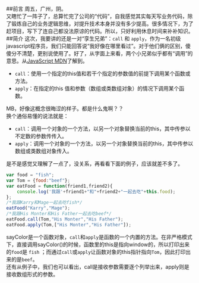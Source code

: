 ##前言
周五，广州，阴。   
又瞎忙了一阵子了，总算忙完了公司的“代码”，自我感觉其实每天写业务代码，除了锻炼自己的业务逻辑思维，对提升技术本身并没有多少提高。很多情况下，为了赶项目，写下了连自己都没法原谅的代码。所以，只好利用休息时间来补补知识。
##简介
这次，我要讲的还是一对“孪生兄弟”：`call` 和 `apply`，作为一名初级javascript程序员，我们只能回答说“我好像在哪里看过”。对于他们俩的区别，傻傻分不清楚，更别说使用了。好了，从字面上来看，两个小兄弟似乎都有“调用”的意思。从[JavaScript MDN](https://developer.mozilla.org/en-US/docs/Web/JavaScript/Reference)了解到。

* `call`：使用一个指定的this值和若干个指定的参数值的前提下调用某个函数或方法。
* `apply`：在指定的this 值和参数（数组或类数组对象）的情况下调用某个函数。   

MB，好像这概念很晦涩的样子。都是什么鬼啊？？  
换个通俗易懂的说法就是：

* `call`：调用一个对象的一个方法，以另一个对象替换当前的this，其中传参以不定数的参数传传入。
* `apply`：调用一个对象的一个方法，以另一个对象替换当前的this，其中传参以数组或类数组对象传入。   


是不是感觉又理解了一点了，没关系，再看看下面的例子，应该就差不多了。

```javascript
var food = "fish";
var Tom = {food:"beef"};
var eatFood = function(friend1,friend2){
	console.log('我跟'+friend1+"和"+friend2+"一起去吃"+this.food);
};
/*我跟Karry和Mage一起去吃fish*/
eatFood("Karry","Mage"); 
/*我跟His Monter和His Father一起去吃beef*/
eatFood.call(Tom,"His Monter","His Father"); 
eatFood.apply(Tom,["His Monter","His Father"]);
```

sayColor是一个函数对象，`call`和`apply`是函数的一个内置的方法。在非严格模式下，直接调用sayColor()的时候，函数里的this是指向window的，所以打印出来的`food`是 `fish` ；而通过`call`或`apply`让函数对象的this指针指向`Tom`，因此打印出来的是`beef`。  
还有从例子中，我们也可以看出，call是接收参数需要逐个列举出来，apply则是接收数组形式的参数。
